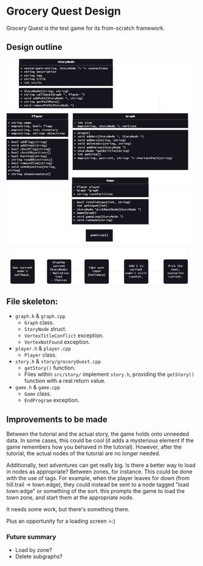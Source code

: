 # Grocery Quest Design

Grocery Quest is the test game for its from-scratch framework.

## Design outline

![Current UML Design](uml_design.png)

## File skeleton:

- `graph.h` & `graph.cpp`
    + `Graph` class.
    + `StoryNode` struct.
    + `VertexTitleConflict` exception.
    + `VertexNotFound` exception.
- `player.h` & `player.cpp`
    + `Player` class.
- `story.h` & `story/groceryQuest.cpp`
    + `getStory()` function.
    - Files within `src/story/` implement `story.h`, providing the `getStory()` function with a real return value.
- `game.h` & `game.cpp`
    + `Game` class.
    + `EndProgram` exception.


## Improvements to be made

Between the tutorial and the actual story, the game holds onto unneeded data. In some cases, this could be cool (it adds a mysterious element if the game remembers how you behaved in the tutorial). However, after the tutorial, the actual nodes of the tutorial are no longer needed.

Additionally, text adventures can get really big. Is there a better way to load in nodes as appropriate? Between zones, for instance. This could be done with the use of tags. For example, when the player leaves for down (from hill.trail -> town.edge), they could instead be sent to a node tagged "load town.edge" or something of the sort. this prompts the game to load the town zone, and start them at the appropriate node.

It needs some work, but there's something there.

Plus an opportunity for a loading screen >:)

### Future summary

- Load by zone? 
- Delete subgraphs?

